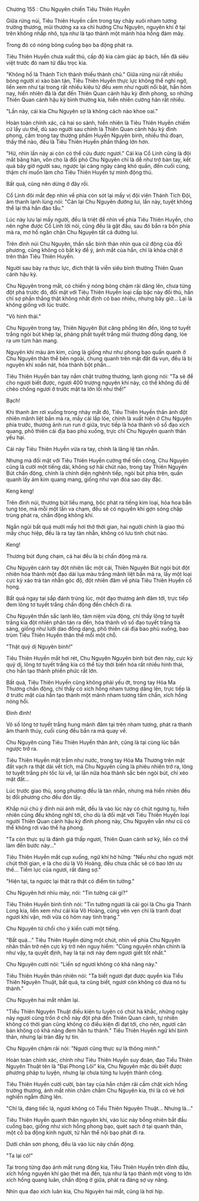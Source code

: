 




Chương 155 : Chu Nguyên chiến Tiêu Thiên Huyền


Giữa rừng núi, Tiêu Thiên Huyền cầm trong tay chảy xuôi nham tương trường thương, mũi thương xa xa chỉ hướng Chu Nguyên, nguyên khí ở tại trên không nhấp nhô, tựa như là tạo thành một mảnh hỏa hồng đám mây.

Trong đó có nóng bỏng cuồng bạo ba động phát ra.

Tiêu Thiên Huyền chưa xuất thủ, cấp độ kia cảm giác áp bách, liền đã siêu việt trước đó nam tử đầu trọc kia.

"Không hổ là Thánh Tích thành thiếu thành chủ." Giữa rừng núi rất nhiều bóng người xì xào bàn tán, Tiêu Thiên Huyền thực lực không thể nghi ngờ, liền xem như tại trong rất nhiều kiêu tử đều xem như người nổi bật, hắn hôm nay, hiển nhiên đã là đạt đến Thiên Quan cảnh hậu kỳ đỉnh phong, so những Thiên Quan cảnh hậu kỳ bình thường kia, hiển nhiên cường hãn rất nhiều.

"Lần này, cái kia Chu Nguyên sợ là không cách nào khoe oai."

Hoàn toàn chính xác, cả hai so sánh, hiển nhiên là Tiêu Thiên Huyền chiếm cứ lấy ưu thế, dù sao người sau chính là Thiên Quan cảnh hậu kỳ đỉnh phong, cầm trong tay thượng phẩm Huyền Nguyên binh, nhiều thủ đoạn, thấy thế nào, đều là Tiêu Thiên Huyền phần thắng lớn hơn.

"Hừ, nhìn lần này ai còn có thể cứu được ngươi." Cái kia Cổ Linh cũng là đôi mắt băng hàn, vốn cho là đối phó Chu Nguyên chỉ là dễ như trở bàn tay, kết quả bây giờ người sau, ngược lại càng ngày càng khó quấn, đến cuối cùng, thậm chí muốn làm cho Tiêu Thiên Huyền tự mình động thủ.

Bất quá, cũng nên dừng ở đây rồi.

Cổ Linh đôi mắt đẹp nhìn về phía còn sót lại mấy vị đội viên Thánh Tích Đội, âm thanh lạnh lùng nói: "Cản lại Chu Nguyên đường lui, lần này, tuyệt không thể lại thả hắn đào tẩu."

Lúc này lưu lại mấy người, đều là triệt để nhìn về phía Tiêu Thiên Huyền, cho nên nghe được Cổ Linh lời nói, cũng đều là gật đầu, sau đó bắn ra bốn phía mà ra, mơ hồ ngăn chặn Chu Nguyên tất cả đường lui.

Trên đỉnh núi Chu Nguyên, thần sắc bình thản nhìn qua cử động của đối phương, cũng không có bất kỳ để ý, ánh mắt của hắn, chỉ là khóa chặt ở trên thân Tiêu Thiên Huyền.

Người sau bày ra thực lực, đích thật là viễn siêu bình thường Thiên Quan cảnh hậu kỳ.

Chu Nguyên trong mắt, có chiến ý nóng bỏng chậm rãi dâng lên, chưa từng đột phá trước đó, đối mặt với Tiêu Thiên Huyền loại cấp bậc này đối thủ, hắn chỉ sợ phần thắng thật không nhất định có bao nhiêu, nhưng bây giờ... Lại là không giống với lúc trước.

"Võ hình thái."

Chu Nguyên trong tay, Thiên Nguyên Bút căng phồng lên đến, lông tơ tuyết trắng ngòi bút khép lại, phảng phất tuyết trắng mũi thương đồng dạng, lóe ra um tùm hàn mang.

Nguyên khí màu ám kim, cũng là giống như như phong bạo quấn quanh ở Chu Nguyên thân thể bên ngoài, chung quanh trên mặt đất đá vụn, đều là bị nguyên khí xoắn nát, hóa thành bột phấn...

Tiêu Thiên Huyền bàn tay nắm chặt trường thương, lạnh giọng nói: "Ta sẽ để cho ngươi biết được, ngươi 400 trượng nguyên khí này, có thể không đủ để chèo chống ngươi ở trước mặt ta lớn lối như thế!"

Bạch!

Khi thanh âm rơi xuống trong nháy mắt đó, Tiêu Thiên Huyền thân ảnh đột nhiên mãnh liệt bắn mà ra, mấy cái lấp lóe, chính là xuất hiện ở Chu Nguyên phía trước, thương ảnh run run ở giữa, trực tiếp là hóa thành vô số đạo xích quang, phô thiên cái địa bao phủ xuống, trực chỉ Chu Nguyên quanh thân yếu hại.

Cái này Tiêu Thiên Huyền vừa ra tay, chính là lăng lệ tàn nhẫn.

Nhưng mà đối mặt với Tiêu Thiên Huyền cường thế tiến công, Chu Nguyên cũng là cười một tiếng dài, không sợ hãi chút nào, trong tay Thiên Nguyên Bút chấn động, chính là chính diện nghênh tiếp, ngòi bút phía trên, quấn quanh lấy ám kim quang mang, giống như vạn đóa sao dày đặc.

Keng keng!

Trên đỉnh núi, thương bút liều mạng, bộc phát ra tiếng kim loại, hỏa hoa bắn tung tóe, mà mỗi một lần va chạm, đều sẽ có nguyên khí gợn sóng chập trùng phát ra, chấn động không khí.

Ngắn ngủi bất quá mười mấy hơi thở thời gian, hai người chính là giao thủ mấy chục hiệp, đều là ra tay tàn nhẫn, không có lưu tình chút nào.

Keng!

Thương bút đụng chạm, cả hai đều là bị chấn động mà ra.

Chu Nguyên cánh tay đột nhiên lắc một cái, Thiên Nguyên Bút ngòi bút đột nhiên hóa thành một đạo dải lụa màu trắng mãnh liệt bắn mà ra, lấy một loại cực kỳ xảo trá tàn nhẫn góc độ, đột nhiên đâm về phía Tiêu Thiên Huyền cổ họng.

Bất quá ngay tại sắp đánh trúng lúc, một đạo thương ảnh đâm tới, trực tiếp đem lông tơ tuyết trắng chấn động đến chếch đi ra.

Chu Nguyên thần sắc lạnh lẽo, tâm niệm vừa động, chỉ thấy lông tơ tuyết trắng kia đột nhiên phân tán ra đến, hóa thành vô số đạo tuyết trắng tia sáng, giống như lưỡi dao đồng dạng, phô thiên cái địa bao phủ xuống, bao trùm Tiêu Thiên Huyền thân thể mỗi một chỗ.

"Thật quỷ dị Nguyên binh!"

Tiêu Thiên Huyền mắt hơi rét, Chu Nguyên Nguyên binh bút đen này, cực kỳ quỷ dị, lông tơ tuyết trắng kia có thể tùy thời biến hóa rất nhiều hình thái, cho hắn tạo thành phiền phức rất lớn.

Bất quá, Tiêu Thiên Huyền cũng không phải yếu ớt, trong tay Hỏa Ma Thương chấn động, chỉ thấy có xích hồng nham tương dâng lên, trực tiếp là ở trước mặt của hắn tạo thành một mảnh nham tương tấm chắn, xích hồng nóng hổi.

Đinh đinh!

Vô số lông tơ tuyết trắng hung mãnh đâm tại trên nham tương, phát ra thanh âm thanh thúy, cuối cùng đều bắn ra mà quay về.

Chu Nguyên cùng Tiêu Thiên Huyền thân ảnh, cũng là tại cùng lúc bắn ngược trở ra.

Tiêu Thiên Huyền mặt trầm như nước, trong tay Hỏa Ma Thương trên mặt đất vạch ra thật dài vết tích, mà Chu Nguyên cũng là phiêu nhiên trở ra, lông tơ tuyết trắng phi tốc lùi về, lại lần nữa hóa thành sắc bén ngòi bút, chỉ xéo mặt đất...

Lúc trước giao thủ, song phương đều là tàn nhẫn, nhưng mà hiển nhiên đều bị đối phương cho đều đón lấy.

Khắp núi chú ý đỉnh núi ánh mắt, đều là vào lúc này có chút ngưng tụ, hiển nhiên cũng đều không nghĩ tới, cho dù là đối mặt với Tiêu Thiên Huyền loại người Thiên Quan cảnh hậu kỳ đỉnh phong này, Chu Nguyên vẫn như cũ có thể không rơi vào thế hạ phong.

"Ta còn thực sự là đánh giá thấp ngươi, Thiên Quan cảnh sơ kỳ, liền có thể làm đến bước này..."

Tiêu Thiên Huyền mắt cụp xuống, ngữ khí hờ hững: "Nếu như cho ngươi một chút thời gian, e là cho dù là Võ Hoàng, đều chưa chắc sẽ có bao lớn ưu thế... Tiềm lực của ngươi, rất đáng sợ."

"Hiện tại, ta ngược lại thật ra thật có điểm tin tưởng."

Chu Nguyên hơi nhíu mày, nói: "Tin tưởng cái gì?"

Tiêu Thiên Huyền bình tĩnh nói: "Tin tưởng ngươi là cái gọi là Chu gia Thánh Long kia, liền xem như cái kia Võ Hoàng, cũng vẻn vẹn chỉ là tranh đoạt ngươi khí vận, mới vừa có hôm nay tình trạng."

Chu Nguyên từ chối cho ý kiến cười một tiếng.

"Bất quá..." Tiêu Thiên Huyền dừng một chút, nhìn về phía Chu Nguyên nhãn thần trở nên cực kỳ trở nên nguy hiểm: "Cũng nguyên nhân chính là như vậy, ta quyết định, hay là tại nơi này đem ngươi giết tốt nhất."

Chu Nguyên cười nói: "Liền sợ ngươi không có khả năng này."

Tiêu Thiên Huyền thản nhiên nói: "Ta biết ngươi đạt được quyển kia Tiểu Thiên Nguyên Thuật, bất quá, ta cũng biết, ngươi còn không có đưa nó tu thành."

Chu Nguyên hai mắt nhắm lại.

"Tiểu Thiên Nguyên Thuật điều kiện tu luyện có chút hà khắc, những ngày này ngươi cũng trốn ở chỗ này đột phá đến Thiên Quan cảnh, tự nhiên không có thời gian cũng không có điều kiện đi đạt tới, cho nên, ngươi căn bản không có khả năng đem hắn tu thành." Tiêu Thiên Huyền ngữ khí bình thản, nhưng lại tràn đầy tự tin.

Chu Nguyên chậm rãi nói: "Ngươi cũng thực sự là thông minh."

Hoàn toàn chính xác, chính như Tiêu Thiên Huyền suy đoán, đạo Tiểu Thiên Nguyên Thuật tên là "Đại Phong Lôi" kia, Chu Nguyên mặc dù biết được phương pháp tu luyện, nhưng lại chưa từng tu luyện thành công.

Tiêu Thiên Huyền cười cười, bàn tay của hắn chậm rãi cầm chặt xích hồng trường thương, ánh mắt nhìn chằm chằm Chu Nguyên kia, thì là có vẻ hơi nghiền ngẫm đứng lên.

"Chỉ là, đáng tiếc là, ngươi không có Tiểu Thiên Nguyên Thuật... Nhưng là..."

Tiêu Thiên Huyền quanh thân nguyên khí, vào lúc này bỗng nhiên bắt đầu cuồng bạo, giống như xích hồng phong bạo, quét sạch ở tại quanh thân, một cỗ ba động kinh người, từ hắn thể nội bạo phát đi ra.

Dưới chân sơn phong, đều là vào lúc này chấn động.

"Ta lại có!"

Tại trong từng đạo ánh mắt rung động kia, Tiêu Thiên Huyền trên đỉnh đầu, xích hồng nguyên khí gào thét mà đến, tựa như là tạo thành một vòng to lớn xích hồng quang luân, chấn động ở giữa, phát ra đáng sợ uy năng.

Nhìn qua đạo xích luân kia, Chu Nguyên hai mắt, cũng là hơi híp.




